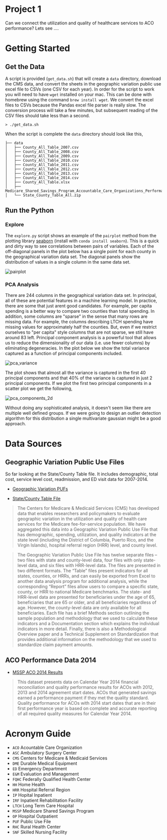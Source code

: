 # Project 1

Can we connect the utilization and quality of healthcare services to ACO performance?  Lets see ....


# Getting Started


## Get the Data

A script is provided (`get_data.sh`) that will create a `data` directory, download the CMS data, and convert the sheets in the geographic variation public use excel file to CSVs (one CSV for each year).  In order for the script to work you will need to have `wget` installed on your mac.  This can be done with homebrew using the command `brew install wget`.  We convert the excel files to CSVs because the Pandas excel file parser is really slow.  The conversion process will take a few minutes, but subsequent reading of the CSV files should take less than a second.

```shell
> ./get_data.sh
```

When the script is complete the `data` directory should look like this,

```
├── data
│   ├── County_All_Table_2007.csv
│   ├── County_All_Table_2008.csv
│   ├── County_All_Table_2009.csv
│   ├── County_All_Table_2010.csv
│   ├── County_All_Table_2011.csv
│   ├── County_All_Table_2012.csv
│   ├── County_All_Table_2013.csv
│   ├── County_All_Table_2014.csv
│   ├── County_All_Table.xlsx
│   ├── Medicare_Shared_Savings_Program_Accountable_Care_Organizations_Performance_Year_2014_Results.csv
│   └── State_County_Table_All.zip
```


## Run the Python


### Explore

The `explore.py` script shows an example of the `pairplot` method from the plotting library [seaborn](https://stanford.edu/~mwaskom/software/seaborn) (install with `conda install seaborn`).  This is a quick and dirty way to see correlations between pairs of variables.  Each of the off-diagonal panels in the plot below has a single point for each county in the geographical variation data set.  The diagonal panels show the distribution of values in a single column in the same data set.

![pairplot](pairplot.png)

### PCA Analysis

There are 244 columns in the geographical variation data set.  In principal, all of these are potential features in a machine learning model.  In practice, there are some that just arent good candidates.  For example, per capita spending is a better way to compare two counties than total spending.  In addition, some columns are "sparse" in the sense that many rows are missing data. For example, the columns describing LTCH spending have missing values for approximately half the counties.  But, even if we restrict ourselves to "per capita" style columns that are not sparse, we still have around 83 left.  Principal component analysis is a powerful tool that allows us to reduce the dimensionality of our data (i.e. use fewer columns) by eliminating degeneracies.  In the plot below we show the total variance captured as a function of principal components included.

![pca_variance](pca_components_vs_total_variance.png)

The plot shows that almost all the variance is captured in the first 40 principal components and that 40% of the variance is captured in just 2 principal components.  If we plot the first two principal components in a scatter plot we get the following,

![pca_components_2d](pca_components_2d.png)

Without doing any sophisticated analysis, it doesn't seem like there are multiple well defined groups.  If we were going to design an outlier detection algorithm for this distribution a single multivariate gaussian might be a good approach.


# Data Sources

## Geographic Variation Public Use Files

So far looking at the State/County Table file.  It includes demographic, total cost, service level cost, readmission, and ED visit data for 2007-2014.


 * [Geographic Variation PUFs](https://www.cms.gov/Research-Statistics-Data-and-Systems/Statistics-Trends-and-Reports/Medicare-Geographic-Variation/GV_PUF.html)

 * [State/County Table File](https://www.cms.gov/Research-Statistics-Data-and-Systems/Statistics-Trends-and-Reports/Medicare-Geographic-Variation/Downloads/State_County_Table_All.zip)

> The Centers for Medicare & Medicaid Services (CMS) has developed data that enables researchers and policymakers to evaluate geographic variation in the utilization and quality of health care services for the Medicare fee-for-service population.  We have aggregated this data into a Geographic Variation Public Use File that has demographic, spending, utilization, and quality indicators at the state level (including the District of Columbia, Puerto Rico, and the Virgin Islands), hospital referral region (HRR) level, and county level.

> The Geographic Variation Public Use File has twelve separate files – two files with state and county-level data, four files with only state-level data, and six files with HRR-level data.  The files are presented in two different formats.  The “Table” files present indicators for all states, counties, or HRRs, and can easily be exported from Excel to another data analysis program for additional analysis, while the corresponding “Report” files allow users to compare a specific state, county, or HRR to national Medicare benchmarks.  The state- and HRR-level data are presented for beneficiaries under the age of 65, beneficiaries that are 65 or older, and all beneficiaries regardless of age.  However, the county-level data are only available for all beneficiaries.  Each file has a brief Methods section outlining the sample population and methodology that we used to calculate these indicators and a Documentation section which explains the individual indicators in more detail.  Finally, there is also a Methodological Overview paper and a Technical Supplement on Standardization that provides additional information on the methodology that we used to standardize claim payment amounts.


## ACO Performance Data 2014

 * [MSSP ACO 2014 Results](https://data.cms.gov/ACO/Medicare-Shared-Savings-Program-Accountable-Care-O/ucce-hhpu)

> This dataset presents data on Calendar Year 2014 financial reconciliation and quality performance results for ACOs with 2012, 2013 and 2014 agreement start dates. ACOs that generated savings earned a performance payment if they met the quality standard. Quality performance for ACOs with 2014 start dates that are in their first performance year is based on complete and accurate reporting of all required quality measures for Calendar Year 2014.



# Acronym Guide

 * `ACO` Acountable Care Organization
 * `ASC` Ambulatory Surgery Center
 * `CMS` Centers for Medicare & Medicaid Services
 * `DME` Durable Medical Equipment
 * `ED` Emergency Department
 * `E&M` Evaluation and Management
 * `FQHC` Federally Qualified Health Center
 * `HH` Home Health
 * `HRR` Hospital Referral Region
 * `IP` Hopital Inpatient
 * `IRF` Inpatient Rehabilitation Facility
 * `LTCH` Long Term Care Hospital
 * `MSSP` Medicare Shared Savings Program
 * `OP` Hospital Outpatient
 * `PUF` Public Use File
 * `RHC` Rural Health Center
 * `SNF` Skilled Nursing Facility
